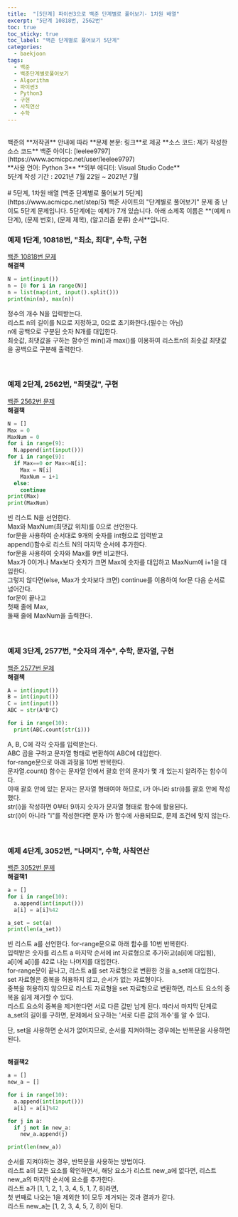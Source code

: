 ```yaml
---
title:  "[5단계] 파이썬3으로 백준 단계별로 풀어보기- 1차원 배열"
excerpt: "5단계 10818번, 2562번"
toc: true
toc_sticky: true
toc_label: "백준 단계별로 풀어보기 5단계"
categories:
  - baekjoon
tags:
  - 백준
  - 백준단계별로풀어보기
  - Algorithm
  - 파이썬3
  - Python3
  - 구현
  - 사칙연산
  - 수학
---
```

<br>
백준의 **저작권** 안내에 따라   
**문제 본문: 링크**로 제공   
**소스 코드: 제가 작성한 소스 코드**   
백준 아이디: [leelee9797](https://www.acmicpc.net/user/leelee9797)  
<br>
**사용 언어: Python 3**  
**외부 에디터: Visual Studio Code**  
<br>
5단계 작성 기간 : 2021년 7월 22일 ~ 2021년 7월 
<br>
<br>
# 5단계, 1차원 배열  
[백준 단계별로 풀어보기 5단계](https://www.acmicpc.net/step/5)  
백준 사이트의 "단계별로 풀어보기" 문제 중 난이도 5단계 문제입니다.  
5단계에는 예제가 7개 있습니다.  
아래 소제목 이름은  
**(예제 n단계), (문제 번호), (문제 제목), (알고리즘 분류) 순서**입니다.  
<br>


### 예제 1단계, 10818번, "최소, 최대", 수학, 구현  
[백준 10818번 문제](https://www.acmicpc.net/problem/10818)  
**해결책**  
```python
N = int(input())
n = [0 for i in range(N)]
n = list(map(int, input().split()))
print(min(n), max(n))
```
정수의 개수 N을 입력받는다.  
리스트 n의 길이를 N으로 지정하고, 0으로 초기화한다.(필수는 아님)  
n에 공백으로 구분된 숫자 N개를 대입한다.  
최솟값, 최댓값을 구하는 함수인 min()과 max()를 이용하여 리스트n의 최솟값 최댓값을 공백으로 구분해 출력한다.  
<br>
<br>
### 예제 2단계, 2562번, "최댓값", 구현  
[백준 2562번 문제](https://www.acmicpc.net/problem/2562)  
**해결책**  
```python
N = []
Max = 0
MaxNum = 0
for i in range(9):
  N.append(int(input()))
for i in range(9):
  if Max==0 or Max<=N[i]:
    Max = N[i]
    MaxNum = i+1
  else:
    continue
print(Max)
print(MaxNum)
```
빈 리스트 N을 선언한다.  
Max와 MaxNum(최댓값 위치)를 0으로 선언한다.  
for문을 사용하여 순서대로 9개의 숫자를 int형으로 입력받고  
append()함수로 리스트 N의 마지막 순서에 추가한다.  
for문을 사용하여 숫자와 Max를 9번 비교한다.  
Max가 0이거나 Max보다 숫자가 크면 Max에 숫자를 대입하고 MaxNum에 i+1을 대입한다.  
그렇지 않다면(else, Max가 숫자보다 크면) continue를 이용하여 for문 다음 순서로 넘어간다.  
for문이 끝나고  
첫째 줄에 Max,  
둘째 줄에 MaxNum을 출력한다.  
<br>
<br>
### 예제 3단계, 2577번, "숫자의 개수", 수학, 문자열, 구현  
[백준 2577번 문제](https://www.acmicpc.net/problem/2577)  
**해결책**  
```python
A = int(input())
B = int(input())
C = int(input())
ABC = str(A*B*C)

for i in range(10):
  print(ABC.count(str(i)))
```
A, B, C에 각각 숫자를 입력받는다.  
ABC 곱을 구하고 문자열 형태로 변환하여 ABC에 대입한다.  
for-range문으로 아래 과정을 10번 반복한다.  
문자열.count() 함수는 문자열 안에서 괄호 안의 문자가 몇 개 있는지 알려주는 함수이다.  
이때 괄호 안에 있는 문자는 문자열 형태여야 하므로, i가 아니라 str(i)를 괄호 안에 작성했다.    
str(i)을 작성하면 0부터 9까지 숫자가 문자열 형태로 함수에 활용된다.  
str(i)이 아니라 "i"를 작성한다면 문자 i가 함수에 사용되므로, 문제 조건에 맞지 않는다.  
<br>
<br>
### 예제 4단계, 3052번, "나머지", 수학, 사칙연산   
[백준 3052번 문제](https://www.acmicpc.net/problem/3052)  
**해결책1**  
```python
a = []
for i in range(10):
  a.append(int(input()))
  a[i] = a[i]%42

a_set = set(a)
print(len(a_set))
```
빈 리스트 a를 선언한다.
for-range문으로 아래 함수를 10번 반복한다.  
입력받은 숫자를 리스트 a 마지막 순서에 int 자료형으로 추가하고(a[i]에 대입됨),  
a[i]에 a[i]를 42로 나눈 나머지를 대입한다.  
for-range문이 끝나고, 리스트 a를 set 자료형으로 변환한 것을 a_set에 대입한다.  
set 자료형은 중복을 허용하지 않고, 순서가 없는 자료형이다.  
중복을 허용하지 않으므로 리스트 자료형을 set 자료형으로 변환하면, 리스트 요소의 중복을 쉽게 제거할 수 있다.  
리스트 요소의 중복을 제거한다면 서로 다른 값만 남게 된다.
따라서 마지막 단계로 a_set의 길이를 구하면, 문제에서 요구하는 '서로 다른 값의 개수'를 알 수 있다.

단, set을 사용하면 순서가 없어지므로, 순서를 지켜야하는 경우에는 반복문을 사용하면 된다.  
<br>

**해결책2**   
```python
a = []
new_a = []

for i in range(10):
  a.append(int(input()))
  a[i] = a[i]%42

for j in a:
  if j not in new_a:
    new_a.append(j)

print(len(new_a))
```
순서를 지켜야하는 경우, 반복문을 사용하는 방법이다.  
리스트 a의 모든 요소를 확인하면서, 해당 요소가 리스트 new_a에 없다면, 리스트 new_a의 마지막 순서에 요소를 추가한다.  
리스트 a가 [1, 1, 2, 1, 3, 4, 5, 1, 7, 8]라면,  
첫 번째로 나오는 1을 제외한 1이 모두 제거되는 것과 결과가 같다.  
리스트 new_a는 [1, 2, 3, 4, 5, 7, 8]이 된다.   
<br>
<br>
